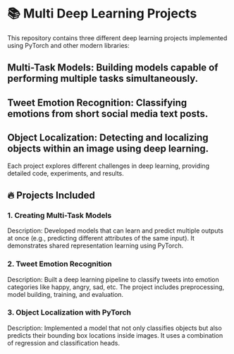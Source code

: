 # 📚 Multi Deep Learning Projects
This repository contains three different deep learning projects implemented using PyTorch and other modern libraries:

## Multi-Task Models: Building models capable of performing multiple tasks simultaneously.

## Tweet Emotion Recognition: Classifying emotions from short social media text posts.

## Object Localization: Detecting and localizing objects within an image using deep learning.

Each project explores different challenges in deep learning, providing detailed code, experiments, and results.

## 🔥 Projects Included
### 1. Creating Multi-Task Models
Description:
Developed models that can learn and predict multiple outputs at once (e.g., predicting different attributes of the same input). It demonstrates shared representation learning using PyTorch.

### 2. Tweet Emotion Recognition
Description:
Built a deep learning pipeline to classify tweets into emotion categories like happy, angry, sad, etc. The project includes preprocessing, model building, training, and evaluation.

### 3. Object Localization with PyTorch
Description:
Implemented a model that not only classifies objects but also predicts their bounding box locations inside images. It uses a combination of regression and classification heads.

